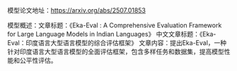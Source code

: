 模型论文地址：https://arxiv.org/abs/2507.01853

模型概述：文章标题：《Eka-Eval : A Comprehensive Evaluation Framework for Large Language Models in Indian Languages》
中文文章标题：《Eka-Eval：印度语言大型语言模型的综合评估框架》
文章内容：提出Eka-Eval，一种针对印度语言大型语言模型的全面评估框架，包含多样任务和数据集，提高模型性能和公平性评估。
